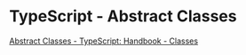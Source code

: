 # TypeScript - Abstract Classes

[Abstract Classes - TypeScript: Handbook - Classes](https://www.typescriptlang.org/docs/handbook/classes.html#abstract-classes)
